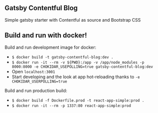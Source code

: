 ## Gatsby Contentful Blog
Simple gatsby starter with Contentful as source and Bootstrap CSS

## Build and run with docker!

Build and run development image for docker:
- `$ docker build -t gatsby-contentful-blog:dev .`
- `$ docker run -it --rm -v ${PWD}:/app -v /app/node_modules -p 8000:8000 -e CHOKIDAR_USEPOLLING=true gatsby-contentful-blog:dev`
- Open `localhost:3001`
- Start developing and the look at app hot-reloading thanks to `-e CHOKIDAR_USERPOLLING=true`

Build and run production build:
- `$ docker build -f Dockerfile.prod -t react-app-simple:prod .`
- `$ docker run -it --rm -p 1337:80 react-app-simple:prod`